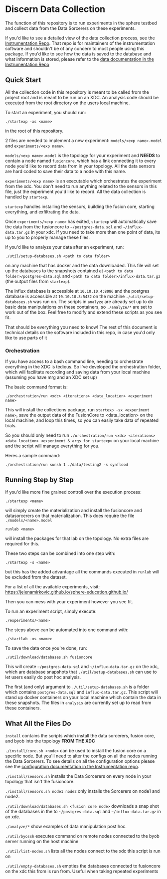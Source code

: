 # Discern Data Collection 

The function of this repository is to run experiments in the sphere testbed and collect data from 
the Data Sorcerers on these experiments. 

If you'd like to see a detailed view of the data collection process, see the 
[Instrumentation Repo](https://gitlab.com/mergetb/tech/instrumentation). That repo is for 
maintainers of the instrumentation software and shouldn't be of any concern to most people using 
this package. If you'd like to see how the data is saved to the database and what information is 
stored, please refer to the 
[data documentation in the Instrumentation Repo](https://gitlab.com/mergetb/tech/instrumentation/-/tree/main/docs/data/format?ref_type=heads)


## Quick Start

All the collection code in this repository is meant to be called from the project root and is meant to be run
on an XDC. An analysis code should be executed from the root directory on the users local machine. 

To start an experiment, you should run:

```
./startexp -xs <name>
```

in the root of this repository. 

2 files are needed to implement a new experiment: `models/<exp name>.model` and 
`experiments/<exp name>`.


`models/<exp name>.model` is the topology for your experiment and **NEEDS** to contain a node 
named `fusioncore`, which has a link connecting it to every node you'd like to record data from in
your topology. All the data sensors are hard coded to save their data to a node with this name.

`experiments/<exp name>` is an executable which orchestrates the experiment from the xdc. You 
don't need to run anything related to the sensors in this file, just the experiment you'd like to 
record. All the data collection is handled by `startexp`.

`startexp` handles installing the sensors, building the fusion core, starting everything, and 
exfiltrating the data. 

Once `experiments/<exp name>` has exited, `startexp` will automatically save the data from the 
fusioncore to `~/postgres-data.sql` and `~/influx-data.tar.gz` in your xdc. If you need to take 
more than one point of data, its up to you to properly manage these files.

If you'd like to analyze your data after an experiment, run:

```
./util/setup-databases.sh <path to data folder>
```

on any machine that has docker and the data downloaded. This file will set up the databases to the 
snapshots contained at `<path to data folder>/postgres-data.sql` and 
`<path to data folder>/influx-data.tar.gz` (the output files from `startexp`).

The influx database is accessible at `10.10.10.4:8086` and the postgres database is accessible at 
`10.10.10.3:5432` on the machine `./util/setup-databases.sh` was run on. The scripts in `analyze` 
are already set up to do basic data manipulations on these containers, so `./analyze/*` are set 
to work out of the box. Feel free to modify and extend these scripts as you see fit.

That should be everything you need to know! The rest of this document is technical details on the
software included in this repo, in case you'd only like to use parts of it


### Orchestration

If you have access to a bash command line, needing to orchestrate everything in the XDC is 
tedious. So I've developed the orchestration folder, which will facilitate recording and saving 
data from your local machine (assuming you have mrg and an XDC set up)

The basic command format is:

```
./orchestration/run <xdc> <iterations> <data_location> <experiment name>
```

This will install the collections package, run `startexp -sx <experiment name>`, save the output data 
of the FusionCore to <data_location> on the local machine, and loop this <iteration> times, so you
can easily take data of repeated trials.

So you should only need to run 
`./orchestration/run <xdc> <iterations> <data_location> <experiment & args for startexp>` on your local machine 
and the script will manage everything for you.

Heres a sample command:

```
./orchestration/run sunsh 1 ./data/testing2 -s synflood
```



## Running Step by Step

If you'd like more fine grained controll over the execution process:

```
./startexp <name>
```

will simply create the materialization and install the fusioncore and datasorcerers on that 
materialization. This does require the file `./models/<name>.model`

```
runlab <name>
```

will install the packages for that lab on the topology. No extra files are required for this.

These two steps can be combined into one step with:

```
./startexp -s <name>
```

but this has the added advantage all the commands executed in `runlab` will be excluded from the dataset. 

For a list of all the available experiments, visit: https://jelenamirkovic.github.io/sphere-education.github.io/

Then you can mess with your experiment however you see fit.

To run an experiment script, simply execute:

```
./experiments/<name>
```

The steps above can be automated into one command with:

```
./startlab -xs <name>
```

To save the data once you're done, run:

```
./util/download/databases.sh fusioncore
```

This will create `~/postgres-data.sql` and `~/influx-data.tar.gz` on the xdc, which are database 
snapshots that `./util/setup-databases.sh` can use to let users easily do post hoc analysis.

The first (and only) argument to `./util/setup-databases.sh` is a folder which contains 
`postgres-data.sql` and `influx-data.tar.gz`. This script will stand up docker containers on your 
local machine which contain the data in these snapshots. The files in `analysis` are currently set 
up to read from these containers.


## What All the Files Do

`install` contains the scripts which install the data sorcerers, fusion core, and byob into the 
topology **FROM THE XDC**

`./install/core.sh <node>` can be used to install the fusion core on a specific node. But you'll 
need to alter the configs on all the nodes running the Data Sorcerers. To see details on all the 
configuration options please see the [configuration documentation in the Instrumentation repo](https://gitlab.com/mergetb/tech/instrumentation/-/tree/main/docs/conf?ref_type=heads).

`./install/sensors.sh` installs the Data Sorcerers on every node in your topology that isn't the 
fusioncore. 

`./install/sensors.sh node1 node2` only installs the Sorcerers on node1 and node2.

`./util/download/databases.sh <fusion core node>` downloads a snap shot of the databases in the 
<fusion core node> to `~/postgres-data.sql` and `~/influx-data.tar.gz` in an xdc.

`./analyze/*` show examples of data manipulation post hoc.

`./util/byossh` executes command on remote nodes connected to the byob server running on the host 
machine

`./util/list-nodes.sh` lists all the nodes connect to the xdc this script is run on

`./util/empty-databases.sh` empties the databases connected to fusioncore on the xdc this from is
run from. Useful when taking repeated experiments


